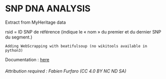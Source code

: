# SNP DNA ANALYSIS

Extract from MyHeritage data

rsid = ID SNP de référence (indique le « nom » du premier et du dernier SNP du segment.)

```
Adding WebScrapping with beatifulsoup (no wikitools available in python3)
```

Documentation :  [here](MYHeritage_DS_ADN.ipynb)

###### Attribution required : Fabien Furfaro (CC 4.0 BY NC ND SA)